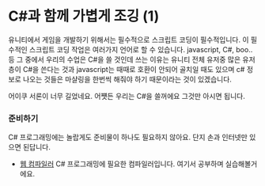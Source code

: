 # C#과 함께 가볍게 조깅 (1)

유니티에서 게임을 개발하기 위해서는 필수적으로 스크립트 코딩이 필수적입니다. 이 필수적인 스크립트 코딩 작업은 여러가지 언어로 할 수 있습니다. javascript, C#, boo.. 등 그 중에서 우리의 수업은 C#을 쓸 것인데 쓰는 이유는 유니티 전체 유저중 많은 유저층이 C#을 쓴다는 것과 javascript는 때때로 호환이 안되어 골치일 때도 있으며 c# 정보로 나오는 것들은 마샬링을 한번씩 해줘야 하기 때문이라는 것이 있겠습니다.

어이쿠 서론이 너무 길었네요. 어쩃든 우리는 C#을 쓸꺼에요 그것만 아시면 됩니다.

### 준비하기

C# 프로그래밍에는 놀랍게도 준비물이 하나도 필요하지 않아요. 단지 손과 인터넷만 있으면 된답니다.

- [웹 컴파일러](http://ideone.com/)
C# 프로그래밍에 필요한 컴파일러입니다. 여기서 공부하며 실습해볼거에요.
